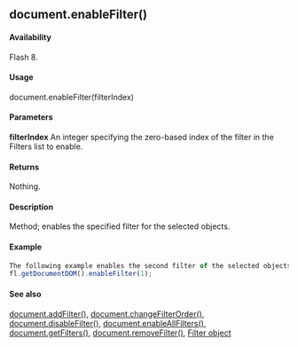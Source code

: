 ## document.enableFilter()

#### Availability

Flash 8.

#### Usage

document.enableFilter(filterIndex)

#### Parameters

**filterIndex** An integer specifying the zero-based index of the filter in the Filters list to enable.

#### Returns

Nothing.

#### Description

Method; enables the specified filter for the selected objects.

#### Example

```javascript
The following example enables the second filter of the selected objects:
fl.getDocumentDOM().enableFilter(1);

```
#### See also

[document.addFilter()](#!wielmic/developers-animatesdk-docs/test/Document_object/documen3.md), [document.changeFilterOrder()](#!wielmic/developers-animatesdk-docs/test/Document_object/docume29.md), [document.disableFilter()](#!wielmic/developers-animatesdk-docs/test/Document_object/docume47.md), [document.enableAllFilters()](#!wielmic/developers-animatesdk-docs/test/Document_object/docume58.md), [document.getFilters()](#!wielmic/developers-animatesdk-docs/test/Document_object/docume79.md), [document.removeFilter()](#!wielmic/developers-animatesdk-docs/test/Document_object/docum270.md), [Filter object](#!wielmic/developers-animatesdk-docs/test/Filter_object/filter_summary.md)
